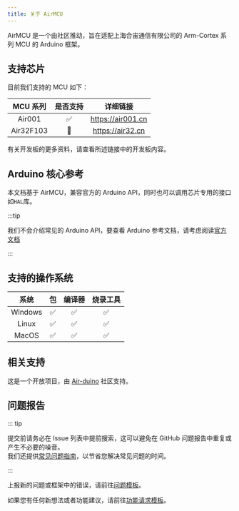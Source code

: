 ```yaml
---
title: 关于 AirMCU
---
```


AirMCU 是一个由社区推动，旨在适配上海合宙通信有限公司的 Arm-Cortex 系列 MCU 的 Arduino 框架。

## 支持芯片

目前我们支持的 MCU 如下：

| MCU 系列  | 是否支持 |      详细链接       |
| :-------: | :------: | :-----------------: |
|  Air001   |    ✅     | <https://air001.cn> |
| Air32F103 |    🔨     | <https://air32.cn>  |

有关开发板的更多资料，请查看所述链接中的开发板内容。

## Arduino 核心参考

本文档基于 AirMCU，兼容官方的 Arduino API，同时也可以调用芯片专用的接口如`HAL`库。

:::tip

我们不会介绍常见的 Arduino API，要查看 Arduino 参考文档，请考虑阅读[官方文档](https://www.arduino.cc/reference/en/)

:::

## 支持的操作系统

|  系统   |  包   | 编译器 | 烧录工具 |
| :-----: | :---: | :----: | :------: |
| Windows |   ✅   |   ✅    |    ✅     |
|  Linux  |   ✅   |   ✅    |    ✅     |
|  MacOS  |   ✅   |   ✅    |    ✅     |

## 相关支持

这是一个开放项目，由 [Air-duino](https://github.com/Air-duino) 社区支持。

## 问题报告

::: tip

提交前请务必在 Issue 列表中提前搜索，这可以避免在 GitHub 问题报告中重复或产生不必要的噪音。  
我们还提供[常见问题指南](category/qa)，以节省您解决常见问题的时间。

:::

上报新的问题或框架中的错误，请前往[问题模板](https://github.com/Air-duino/Arduino-AirMCU/issues/new?assignees=&labels=%E5%BE%85%E5%88%86%E7%B1%BB&projects=&template=bug-report.yml)。

如果您有任何新想法或者功能建议，请前往[功能请求模板](https://github.com/Air-duino/Arduino-AirMCU/issues/new?assignees=&labels=%E5%BE%85%E5%88%86%E7%B1%BB&projects=&template=feature-request.yml)。
